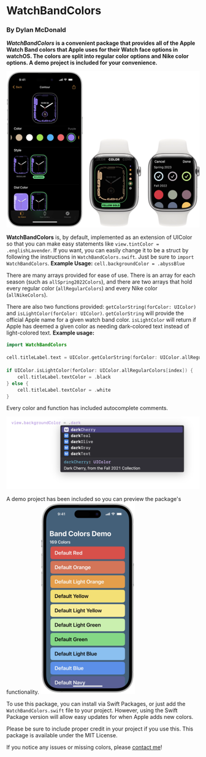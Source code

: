 # WatchBandColors
### By Dylan McDonald

***WatchBandColors* is a convenient package that provides all of the Apple Watch Band colors that Apple uses for their Watch face options in watchOS. The colors are split into regular color options and Nike color options. A **demo project** is included for your convenience.**

![An image showing the iOS and watchOS interfaces for selecting a watch face color](Images/iPhoneWatchAppScreenshot.webp)


**WatchBandColors** is, by default, implemented as an extension of UIColor so that you can make easy statements like `view.tintColor = .englishLavender`. If you want, you can easily change it to be a struct by following the instructions in `WatchBandColors.swift`. Just be sure to `import WatchBandColors`.
	**Example Usage:**
	`cell.backgroundColor = .abyssBlue`


There are many arrays provided for ease of use. There is an array for each season (such as `allSpring2022Colors`), and there are two arrays that hold every regular color (`allRegularColors`) and every Nike color (`allNikeColors`).


There are also two functions provided: `getColorString(forColor: UIColor)` and `isLightColor(forColor: UIColor)`. `getColorString` will provide the official Apple name for a given watch band color. `isLightColor` will return if Apple has deemed a given color as needing dark-colored text instead of light-colored text. 
	**Example usage:**
	
```swift
import WatchBandColors

cell.titleLabel.text = UIColor.getColorString(forColor: UIColor.allRegularColors[index])

if UIColor.isLightColor(forColor: UIColor.allRegularColors[index]) {
	cell.titleLabel.textColor = .black
} else {
	cell.titleLabel.textColor = .white
}
```


Every color and function has included autocomplete comments.

  ![An image showing Xcode offering an autocomplete description of Dark Cherry, from the Fall 2021 Collection in response to view.backgroundColor = .dark being typed.](/Images/AutocompleteExample.webp)
  
A demo project has been included so you can preview the package's functionality.
<img
  src="/Images/DemoProject.webp"
  alt="An image showing Xcode offering an autocomplete description of Dark Cherry, from the Fall 2021 Collection in response to view.backgroundColor = .dark being typed."
  style="display: inline-block; margin: 0 auto; max-height: 500px">



To use this package, you can install via Swift Packages, or just add the `WatchBandColors.swift` file to your project. However, using the Swift Package version will allow easy updates for when Apple adds new colors.


Please be sure to include proper credit in your project if you use this. This package is available under the MIT License.


If you notice any issues or missing colors, please [contact me](mailto:dylan@dylanmcd.com)!
